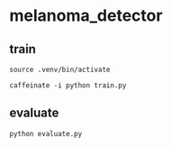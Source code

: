 # melanoma_detector

## train

`source .venv/bin/activate`

`caffeinate -i python train.py`

## evaluate

`python evaluate.py`

